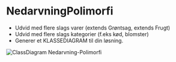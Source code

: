 # NedarvningPolimorfi

- Udvid med flere slags varer (extends Grøntsag, extends Frugt)
- Udvid med flere slags kategorier (f.eks kød, blomster)
- Generer et KLASSEDIAGRAM til din løsning.



![ClassDiagram Nedarvning-Polimorfi](https://user-images.githubusercontent.com/54774020/99186674-3f6f6a80-2752-11eb-8ce7-20044c402106.png)
